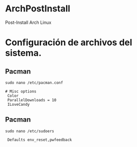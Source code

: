 # ArchPostInstall
Post-Install Arch Linux

# Configuración de archivos del sistema.

## Pacman

`sudo nano /etc/pacman.conf`

```
# Misc options  
 Color  
 ParallelDownloads = 10  
 ILoveCandy  
```

## Pacman

`sudo nano /etc/sudoers`


```
 Defaults env_reset,pwfeedback
 
```




